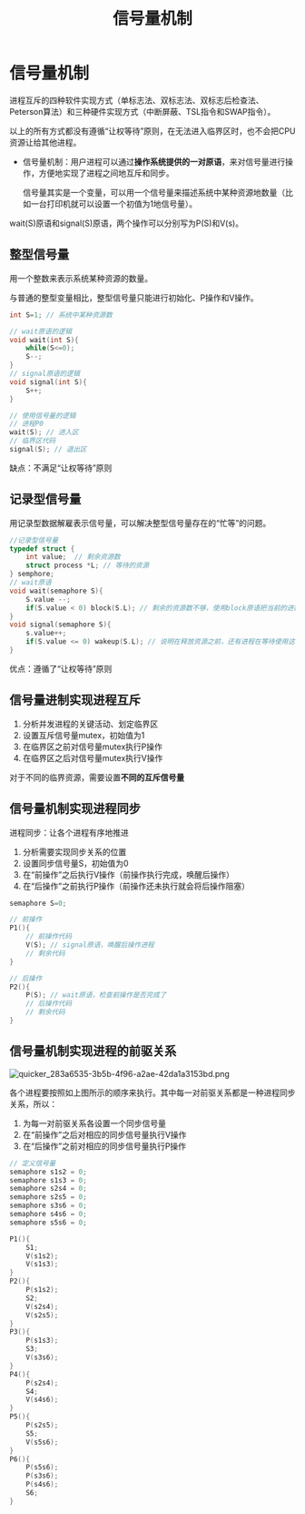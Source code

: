 ﻿---
title: '信号量机制'
tags: ['操作系统','信号量']
---
# 信号量机制

进程互斥的四种软件实现方式（单标志法、双标志法、双标志后检查法、Peterson算法）和三种硬件实现方式（中断屏蔽、TSL指令和SWAP指令）。

以上的所有方式都没有遵循“让权等待”原则，在无法进入临界区时，也不会把CPU资源让给其他进程。

- 信号量机制：用户进程可以通过**操作系统提供的一对原语**，来对信号量进行操作，方便地实现了进程之间地互斥和同步。

  信号量其实是一个变量，可以用一个信号量来描述系统中某种资源地数量（比如一台打印机就可以设置一个初值为1地信号量）。

wait(S)原语和signal(S)原语，两个操作可以分别写为P(S)和V(s)。

## 整型信号量

用一个整数来表示系统某种资源的数量。

与普通的整型变量相比，整型信号量只能进行初始化、P操作和V操作。

```c
int S=1; // 系统中某种资源数

// wait原语的逻辑
void wait(int S){
    while(S<=0);
    S--;
}
// signal原语的逻辑
void signal(int S){
    S++;
}

// 使用信号量的逻辑
// 进程P0
wait(S); // 进入区
// 临界区代码
signal(S); // 退出区
```

 缺点：不满足“让权等待”原则

## 记录型信号量

用记录型数据解雇表示信号量，可以解决整型信号量存在的“忙等”的问题。

```c
//记录型信号量
typedef struct {
    int value;	// 剩余资源数
    struct process *L; // 等待的资源
} semphore;
// wait原语
void wait(semaphore S){
    S.value --;
    if(S.value < 0) block(S.L); // 剩余的资源数不够，使用block原语把当前的进程阻塞
}
void signal(semaphore S){
    s.value++;
    if(S.value <= 0) wakeup(S.L); // 说明在释放资源之前，还有进程在等待使用这个资源
}
```

优点：遵循了“让权等待”原则

## 信号量进制实现进程互斥

1. 分析并发进程的关键活动、划定临界区
2. 设置互斥信号量mutex，初始值为1
3. 在临界区之前对信号量mutex执行P操作
4. 在临界区之后对信号量mutex执行V操作

对于不同的临界资源，需要设置**不同的互斥信号量**

## 信号量机制实现进程同步

进程同步：让各个进程有序地推进

1. 分析需要实现同步关系的位置
2. 设置同步信号量S，初始值为0
3. 在“前操作”之后执行V操作（前操作执行完成，唤醒后操作）
4. 在“后操作”之前执行P操作（前操作还未执行就会将后操作阻塞）

```c
semaphore S=0;

// 前操作
P1(){
    // 前操作代码
    V(S); // signal原语，唤醒后操作进程
    // 剩余代码
}

// 后操作
P2(){
    P(S); // wait原语，检查前操作是否完成了
    // 后操作代码
   	// 剩余代码
}
```

## 信号量机制实现进程的前驱关系

![quicker_283a6535-3b5b-4f96-a2ae-42da1a3153bd.png](https://i.loli.net/2020/08/14/61DyjLnH9xqXtP2.png)

各个进程要按照如上图所示的顺序来执行。其中每一对前驱关系都是一种进程同步关系，所以：

1. 为每一对前驱关系各设置一个同步信号量
2. 在“前操作”之后对相应的同步信号量执行V操作
3. 在“后操作”之前对相应的同步信号量执行P操作

```c
// 定义信号量
semaphore s1s2 = 0;
semaphore s1s3 = 0;
semaphore s2s4 = 0;
semaphore s2s5 = 0;
semaphore s3s6 = 0;
semaphore s4s6 = 0;
semaphore s5s6 = 0;

P1(){
    S1;
    V(s1s2);
    V(s1s3);
}
P2(){
    P(s1s2);
    S2;
    V(s2s4);
    V(s2s5);
}
P3(){
    P(s1s3);
    S3;
    V(s3s6);
}
P4(){
    P(s2s4);
    S4;
    V(s4s6);
}
P5(){
    P(s2s5);
    S5;
    V(s5s6);
}
P6(){
    P(s5s6);
    P(s3s6);
    P(s4s6);
    S6;
}
```

